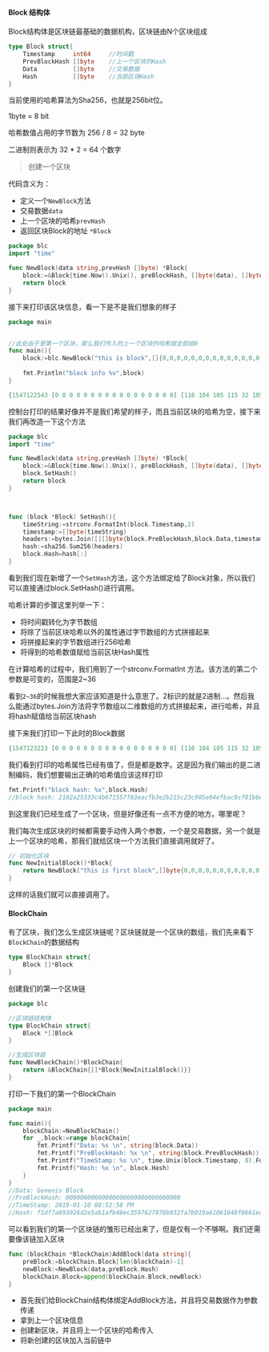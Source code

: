 #### Block 结构体

Block结构体是区块链最基础的数据机构，区块链由N个区块组成

```go
type Block struct{
    Timestamp     int64     //时间戳
    PrevBlockHash []byte    //上一个区块的Hash
    Data          []byte    //交易数据
    Hash          []byte    //当前区块Hash
}
```

当前使用的哈希算法为Sha256，也就是256bit位。

1byte = 8 bit

哈希数值占用的字节数为   256 / 8 = 32  byte 

二进制则表示为  32 * 2 = 64 个数字

> 创建一个区块

代码含义为：

- 定义一个`NewBlock`方法
- 交易数据`data`
- 上一个区块的哈希`prevHash`
- 返回区块Block的地址 `*Block`

```go
package blc
import "time"

func NewBlock(data string,prevHash []byte) *Block{
    block:=&Block{time.Now().Unix(), preBlockHash, []byte(data), []byte{}}
    return block
}
```

接下来打印该区块信息，看一下是不是我们想象的样子

```go
package main


//此处由于是第一个区块，那么我们传入的上一个区块的哈希就全部给0
func main(){
    block:=blc.NewBlock("this is block",[]{0,0,0,0,0,0,0,0,0,0,0,0,0,0,0,0})
    
    fmt.Println("block info %v",block)
}
```

```go
{1547122543 [0 0 0 0 0 0 0 0 0 0 0 0 0 0 0 0 0] [116 104 105 115 32 105 115 32 98 108 111 99 107] []}
```

控制台打印的结果好像并不是我们希望的样子，而且当前区块的哈希为空，接下来我们再改造一下这个方法

```go
package blc
import "time"

func NewBlock(data string,prevHash []byte) *Block{
    block:=&Block{time.Now().Unix(), preBlockHash, []byte(data), []byte{}}
    block.SetHash()
    return block
}



func (block *Block) SetHash(){
    timeString:=strconv.FormatInt(block.Timestamp,2)
    timestamp:=[]byte(timeString)
    headers:=bytes.Join([][]byte{block.PreBlockHash,block.Data,timestamp},[]byte{})
    hash:=sha256.Sum256(headers)
    block.Hash=hash[:]
}
```

看到我们现在新增了一个`SetHash`方法，这个方法绑定给了Block对象，所以我们可以直接通过block.SetHash()进行调用。

哈希计算的步骤这里列举一下：

- 将时间戳转化为字节数组
- 将除了当前区块哈希以外的属性通过字节数组的方式拼接起来
- 将拼接起来的字节数组进行256哈希
- 将得到的哈希数值赋给当前区块Hash属性

在计算哈希的过程中，我们用到了一个strconv.FormatInt 方法。该方法的第二个参数是可变的，范围是2~36

看到`2~36`的时候我想大家应该知道是什么意思了。2标识的就是2进制…。然后我么能通过bytes.Join方法将字节数组以二维数组的方式拼接起来，进行哈希，并且将hash赋值给当前区块hash

接下来我们打印一下此时的Block数据

```go
{1547123223 [0 0 0 0 0 0 0 0 0 0 0 0 0 0 0 0 0] [116 104 105 115 32 105 115 32 98 108 111 99 107] [9 213 183 30 160 73 175 91 225 220 225 250 175 210 234 199 250 120 203 99 134 201 111 227 51 252 145 158 141 220 63 145]}
```

我们看到打印的哈希属性已经有值了，但是都是数字。这是因为我们输出的是二进制编码，我们想要输出正确的哈希值应该这样打印

```go
fmt.Printf("block hash: %x",block.Hash)
//block hash: 2102a25333c4b671557f83eacfb3e2b215c23c905e04efbac8cf81b6e49c7f8c
```

到这里我们已经生成了一个区块，但是好像还有一点不方便的地方。哪里呢？

我们每次生成区块的时候都需要手动传入两个参数，一个是交易数据，另一个就是上一个区块的哈希，那我们就给区块一个方法我们直接调用就好了。

```go
// 初始化区块
func NewInitialBlock()*Block{
    return NewBlock("this is first block",[]byte{0,0,0,0,0,0,0,0,0,0,0,0,0,0,0,0})
}
```

这样的话我们就可以直接调用了。

#### BlockChain

有了区块，我们怎么生成区块链呢？区块链就是一个区块的数组，我们先来看下`BlockChain`的数据结构

```go
type BlockChain struct{
    Block []*Block
}
```

创建我们的第一个区块链

```go
package blc

//区块链结构体
type BlockChain struct{
    Block *[]Block
}

//生成区块链
func NewBlockChain()*BlockChain{
    return &BlockChain{[]*Block{NewInitialBlock()}}
}
```

打印一下我们的第一个BlockChain

```go
package main

func main(){
    blockChain:=NewBlockChain()
    for _,block:=range blockChain{
        fmt.Printf("Data: %s \n", string(block.Data))
		fmt.Printf("PreBlockHash: %x \n", string(block.PrevBlockHash))
		fmt.Printf("TimeStamp: %s \n", time.Unix(block.Timestamp, 0).Format("2006-01-02 03:04:05 PM"))
		fmt.Printf("Hash: %x \n", block.Hash)
    }
}
//Data: Genenis Block 
//PreBlockHash: 00000000000000000000000000000000 
//TimeStamp: 2019-01-10 08:52:58 PM 
//Hash: f1df7a893026d2e5ab1afb46ec3597627878b032fa7b019a61061648f0661edc 
```

可以看到我们的第一个区块链的雏形已经出来了，但是仅有一个不够啊。我们还需要像该链加入区块

```go
func (blockChain *BlockChain)AddBlock(data string){
    preBlock:=blockChain.Block[len(blockChain)-1]
    newBlock:=NewBlock(data,preBlock.Hash)
    blockChain.Block=append(blockChain.Block,newBlock)
}
```

- 首先我们给BlockChain结构体绑定AddBlock方法，并且将交易数据作为参数传递
- 拿到上一个区块信息
- 创建新区块，并且将上一个区块的哈希传入
- 将新创建的区块加入当前链中

